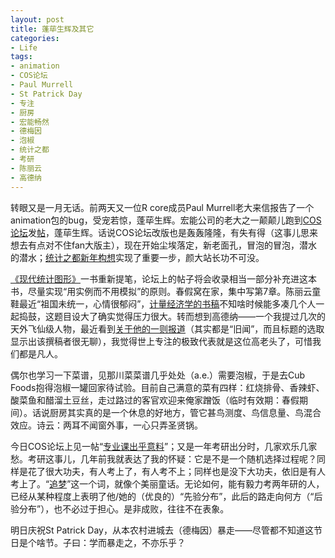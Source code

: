 ```yaml
---
layout: post
title: 蓬荜生辉及其它
categories:
- Life
tags:
- animation
- COS论坛
- Paul Murrell
- St Patrick Day
- 专注
- 厨房
- 宏能畅然
- 德梅因
- 泡椒
- 统计之都
- 考研
- 陈丽云
- 高德纳
---
```


转眼又是一月无话。前两天又一位R core成员Paul Murrell老大来信报告了一个animation包的bug，受宠若惊，蓬荜生辉。宏能公司的老大之一颠颠儿跑到[COS论坛](http://cos.name/cn/)发[帖](http://cos.name/cn/topic/101091)，蓬荜生辉。话说COS论坛改版也是轰轰隆隆，有失有得（这事儿思来想去有点对不住fan大版主），现在开始尘埃落定，新老面孔，冒泡的冒泡，潜水的潜水；[统计之都新年构想](http://yihui.name/cn/2009/12/cos-in-2010/)实现了重要一步，颜大站长功不可没。

[《现代统计图形》](http://yihui.name/cn/publication/)一书重新提笔，论坛上的帖子将会收录相当一部分补充进这本书，尽量实现“用实例而不用模拟”的原则。春假窝在家，集中写第7章。陈丽云童鞋最近“祖国未统一，心情很郁闷”，[计量经济学的书稿](http://github.com/cloudly/Play-Econometrics-with-R)不知啥时候能多凑几个人一起捣鼓，这题目设大了确实觉得压力很大。转而想到高德纳——一个我提过几次的天外飞仙级人物，最近看到[关于他的一则报道](http://www.cnbeta.com/articles/106172.htm)（其实都是“旧闻”，而且标题的选取显示出该撰稿者很无聊），我觉得世上专注的极致代表就是这位高老头了，可惜我们都是凡人。

偶尔也学习一下菜谱，见那川菜菜谱几乎处处（a.e.）需要泡椒，于是去Cub Foods抱得泡椒一罐回家待试验。目前自己满意的菜有四样：红烧排骨、香辣虾、酸菜鱼和醋溜土豆丝，走过路过的客官欢迎来俺家蹭饭（临时有效期：春假期间）。话说厨房其实真的是一个休息的好地方，管它甚鸟测度、鸟信息量、鸟混合效应。诗云：两耳不闻窗外事，一心只弄圣贤锅。

今日COS论坛上见一帖“[专业课出乎意料](http://cos.name/cn/topic/101092)”；又是一年考研出分时，几家欢乐几家愁。考研这事儿，几年前我就表达了我的怀疑：它是不是一个随机选择过程呢？同样是花了很大功夫，有人考上了，有人考不上；同样也是没下大功夫，依旧是有人考上了。“[追梦](http://www.iiee.cn/RecordOnline/matianyu/ygss/pic/d7.mp3)”这一个词，就像个美丽童话。无论如何，能有毅力考两年研的人，已经从某种程度上表明了他/她的（优良的）“先验分布”，此后的路走向何方（“后验分布”），也不必过于担心。是非成败，往往不在表象。

明日庆祝St Patrick Day，从本农村进城去（德梅因）暴走——尽管都不知道这节日是个啥节。子曰：学而暴走之，不亦乐乎？
